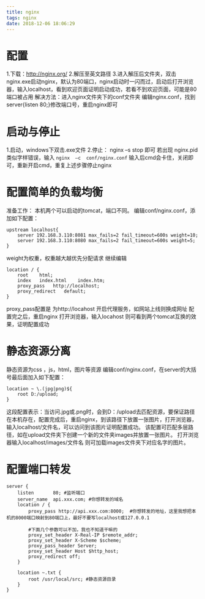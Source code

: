 ```yaml
---
title: nginx
tags: nginx
date: 2018-12-06 18:06:29
---
```


# 配置
1.下载：http://nginx.org/
2.解压至英文路径
3.进入解压后文件夹，双击nginx.exe启动nginx，默认为80端口，nginx启动时一闪而过，启动后打开浏览器，输入localhost，看到欢迎页面证明启动成功，若看不到欢迎页面，可能是80端口被占用
解决方法：进入nginx文件夹下的conf文件夹
编辑nginx.conf，找到server{listen   80;}修改端口号，重启nginx即可

# 启动与停止
1.启动，windows下双击.exe文件
2.停止： nginx  –s  stop 即可
若出现  nginx.pid 类似字样错误，输入
`nginx  –c  conf/nginx.conf`
输入后cmd会卡住，关闭即可，重新开启cmd，重复上述步骤停止nginx

# 配置简单的负载均衡
准备工作：
本机两个可以启动的tomcat，端口不同。
编辑conf/nginx.conf，添加如下配置：
```
upstream localhost{
    server 192.168.3.110:8081 max_fails=2 fail_timeout=600s weight=10;
    server 192.168.3.110:8080 max_fails=2 fail_timeout=600s weight=5;
}
```
weight为权重，权重越大越优先分配请求
继续编辑
```
location / {
    root    html;
    index   index.html    index.htm;
    proxy_pass   http://localhost;
    proxy_redirect   default;
}
```
proxy_pass配置是 为http://locahost 开启代理服务，如网站上线则换成网址
配置完之后，重启nginx
打开浏览器，输入locahost 则可看到两个tomcat互换的效果，证明配置成功

# 静态资源分离
静态资源为css ，js，html，图片等资源
编辑conf/nginx.conf，在server的大括号最后面加入如下配置：
```
location ~ \.(jpg|png)${
    root D:/upload;
}
```
这段配置表示：当访问.jpg或.png时，会到D：/upload去匹配资源，要保证路径在本机存在，配置完成后，重启nginx，到该路径下放置一张图片，打开浏览器，输入localhost/文件名，可以访问到该图片证明配置成功。
该配置可匹配多层路径，如在upload文件夹下创建一个新的文件夹images并放置一张图片。
打开浏览器输入localhost/images/文件名  则可加载images文件夹下对应名字的图片。

# 配置端口转发
```
server {
	listen       80; #监听端口
	server_name  api.xxx.com; #你想转发的域名
	location / {
		proxy_pass http://api.xxx.com:8000;  #你想转发的地址，这里我想把本机的8000端口映射到80端口上，最好不要写localhost或127.0.0.1
		
		#下面几个参数可以不加，我也不知道干嘛的
		proxy_set_header X-Real-IP $remote_addr;
		proxy_set_header X-Scheme $scheme;
		proxy_pass_header Server;
		proxy_set_header Host $http_host;
		proxy_redirect off;
	}

	location ~.txt {
		root /usr/local/src; #静态资源目录
	}
}
```